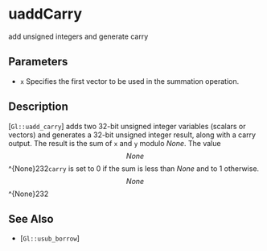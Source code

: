 # uaddCarry
add unsigned integers and generate carry

## Parameters
- `x`
  Specifies the first vector to be used in the summation operation.

## Description
[`Gl::uadd_carry`] adds two 32-bit unsigned integer variables (scalars
  or vectors) and generates a 32-bit unsigned integer result, along with
  a carry output. The result is the sum of `x` and `y` modulo $None$.
  The value $$ None $$ ^{None}232`carry` is set to 0 if the sum is less
  than $None$ and to 1 otherwise. $$ None $$ ^{None}232

## See Also
- [`Gl::usub_borrow`]

